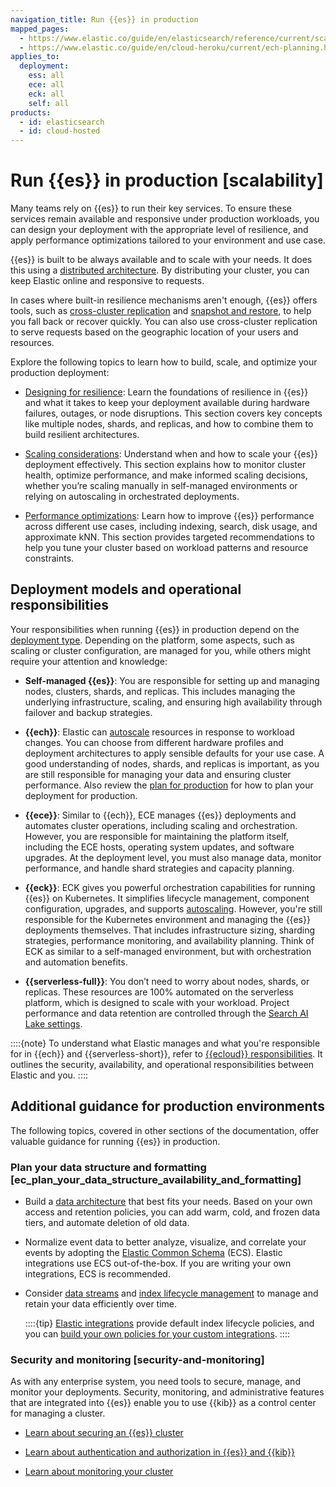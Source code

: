 ```yaml
---
navigation_title: Run {{es}} in production
mapped_pages:
  - https://www.elastic.co/guide/en/elasticsearch/reference/current/scalability.html
  - https://www.elastic.co/guide/en/cloud-heroku/current/ech-planning.html
applies_to:
  deployment:
    ess: all
    ece: all
    eck: all
    self: all
products:
  - id: elasticsearch
  - id: cloud-hosted
---
```


# Run {{es}} in production [scalability]

Many teams rely on {{es}} to run their key services. To ensure these services remain available and responsive under production workloads, you can design your deployment with the appropriate level of resilience, and apply performance optimizations tailored to your environment and use case.

{{es}} is built to be always available and to scale with your needs. It does this using a [distributed architecture](/deploy-manage/distributed-architecture.md). By distributing your cluster, you can keep Elastic online and responsive to requests.

In cases where built-in resilience mechanisms aren't enough, {{es}} offers tools, such as [cross-cluster replication](../tools/cross-cluster-replication.md) and [snapshot and restore](../tools/snapshot-and-restore.md), to help you fall back or recover quickly. You can also use cross-cluster replication to serve requests based on the geographic location of your users and resources.

Explore the following topics to learn how to build, scale, and optimize your production deployment:

* [Designing for resilience](./availability-and-resilience.md): Learn the foundations of resilience in {{es}} and what it takes to keep your deployment available during hardware failures, outages, or node disruptions. This section covers key concepts like multiple nodes, shards, and replicas, and how to combine them to build resilient architectures.

* [Scaling considerations](./scaling-considerations.md): Understand when and how to scale your {{es}} deployment effectively. This section explains how to monitor cluster health, optimize performance, and make informed scaling decisions, whether you’re scaling manually in self-managed environments or relying on autoscaling in orchestrated deployments.

* [Performance optimizations](./optimize-performance.md): Learn how to improve {{es}} performance across different use cases, including indexing, search, disk usage, and approximate kNN. This section provides targeted recommendations to help you tune your cluster based on workload patterns and resource constraints.

## Deployment models and operational responsibilities

Your responsibilities when running {{es}} in production depend on the [deployment type](/deploy-manage/deploy.md#choosing-your-deployment-type). Depending on the platform, some aspects, such as scaling or cluster configuration, are managed for you, while others might require your attention and knowledge:

* **Self-managed {{es}}**: You are responsible for setting up and managing nodes, clusters, shards, and replicas. This includes managing the underlying infrastructure, scaling, and ensuring high availability through failover and backup strategies.

* **{{ech}}**: Elastic can [autoscale](../autoscaling.md) resources in response to workload changes. You can choose from different hardware profiles and deployment architectures to apply sensible defaults for your use case. A good understanding of nodes, shards, and replicas is important, as you are still responsible for managing your data and ensuring cluster performance. Also review the [plan for production](../../deploy-manage/deploy/elastic-cloud/elastic-cloud-hosted-planning.md) for how to plan your deployment for production.

* **{{ece}}**: Similar to {{ech}}, ECE manages {{es}} deployments and automates cluster operations, including scaling and orchestration. However, you are responsible for maintaining the platform itself, including the ECE hosts, operating system updates, and software upgrades. At the deployment level, you must also manage data, monitor performance, and handle shard strategies and capacity planning.

* **{{eck}}**: ECK gives you powerful orchestration capabilities for running {{es}} on Kubernetes. It simplifies lifecycle management, component configuration, upgrades, and supports [autoscaling](../autoscaling.md). However, you're still responsible for the Kubernetes environment and managing the {{es}} deployments themselves. That includes infrastructure sizing, sharding strategies, performance monitoring, and availability planning. Think of ECK as similar to a self-managed environment, but with orchestration and automation benefits.

* **{{serverless-full}}**: You don’t need to worry about nodes, shards, or replicas. These resources are 100% automated on the serverless platform, which is designed to scale with your workload. Project performance and data retention are controlled through the [Search AI Lake settings](/deploy-manage/deploy/elastic-cloud/project-settings.md#elasticsearch-manage-project-search-ai-lake-settings).

::::{note}
To understand what Elastic manages and what you're responsible for in {{ech}} and {{serverless-short}}, refer to [{{ecloud}} responsibilities](https://www.elastic.co/cloud/shared-responsibility). It outlines the security, availability, and operational responsibilities between Elastic and you.
::::

## Additional guidance for production environments

The following topics, covered in other sections of the documentation, offer valuable guidance for running {{es}} in production.

### Plan your data structure and formatting [ec_plan_your_data_structure_availability_and_formatting]

* Build a [data architecture](/manage-data/lifecycle/data-tiers.md) that best fits your needs. Based on your own access and retention policies, you can add warm, cold, and frozen data tiers, and automate deletion of old data.
* Normalize event data to better analyze, visualize, and correlate your events by adopting the [Elastic Common Schema](ecs://reference/ecs-getting-started.md) (ECS). Elastic integrations use ECS out-of-the-box. If you are writing your own integrations, ECS is recommended.
* Consider [data streams](/manage-data/data-store/data-streams.md) and [index lifecycle management](/manage-data/lifecycle/index-lifecycle-management.md) to manage and retain your data efficiently over time.

  ::::{tip}
  [Elastic integrations](https://www.elastic.co/integrations) provide default index lifecycle policies, and you can [build your own policies for your custom integrations](/manage-data/lifecycle/index-lifecycle-management/tutorial-automate-rollover.md).
  ::::

### Security and monitoring [security-and-monitoring]

As with any enterprise system, you need tools to secure, manage, and monitor your deployments. Security, monitoring, and administrative features that are integrated into {{es}} enable you to use {{kib}} as a control center for managing a cluster.

* [Learn about securing an {{es}} cluster](../security.md)

* [Learn about authentication and authorization in {{es}} and {{kib}}](../users-roles.md)

* [Learn about monitoring your cluster](../monitor.md)
